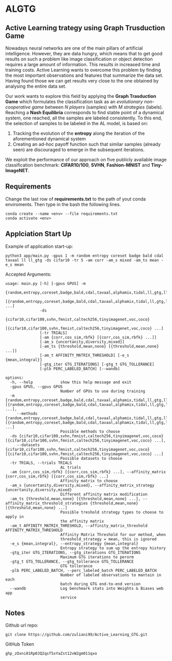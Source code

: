 # ALGTG
## Active Learning trategy using Graph Trusduction Game

Nowadays neural networks are one of the main pillars of artificial intelligence. However, they are data hungry, which means that to get good results on such a problem like image classification or object detection requires a large amount of information. This results in increased time and training costs. Active Learning wants to overcome this problem by finding the most important observations and features that summarize the data set. Having found those we can get results very close to the one obtained by analysing the entire data set. 

Our work wants to explore this field by applying the **Graph Trasduction Game** which formulates the classification task as an *evolutionary non-cooperative game* between *N players* (samples) with *M strategies* (labels). Reaching a **Nash Equilibria** corresponds to find stable point of a dynamical system, one reached, all the samples are labeled consistently. To this end, the selection of samples to be labeled in the AL model, is based on:

1. Tracking the evolution of the **entropy** along the iteration of the aforementioned dynamical system
2. Creating an ad-hoc payoff function such that similar samples (already seen) are discouraged to emerge in the subsequent iterations.

We exploit the performance of our approach on five publicly available image classification benchmark: **CIFAR10/100**, **SVHN**, **Fashion-MNIST** and **Tiny-ImageNET**.

## Requirements

Change the last row of **requirements.txt** to the path of yout conda enviroments. Then type in the bash the following lines.
```
conda create --name <env> --file requirements.txt
conda activate <env>
```

## Applciation Start Up
Example of application start-up:
```
python3 app/main.py -gpus 1 -m random entropy coreset badge bald cdal tavaal ll ll_gtg -ds cifar10 -tr 5 -am corr -am_s mixed -am_ts mean -e_s mean
```

Accepted Arguments:
```
usage: main.py [-h] [-gpus GPUS] -m
               {random,entropy,coreset,badge,bald,cdal,tavaal,alphamix,tidal,ll,gtg,ll_gtg,lq_gtg}
               [{random,entropy,coreset,badge,bald,cdal,tavaal,alphamix,tidal,ll,gtg,ll_gtg,lq_gtg} ...]
               -ds
               {cifar10,cifar100,svhn,fmnist,caltech256,tinyimagenet,voc,coco}
               [{cifar10,cifar100,svhn,fmnist,caltech256,tinyimagenet,voc,coco} ...]
               [-tr TRIALS]
               [-am {corr,cos_sim,rbfk} [{corr,cos_sim,rbfk} ...]]
               [-am_s {uncertanity,diversity,mixed}]
               [-am_ts {threshold,mean,none} [{threshold,mean,none} ...]]
               [-am_t AFFINITY_MATRIX_THRESHOLD] [-e_s {mean,integral}]
               [-gtg_iter GTG_ITERATIONS] [-gtg_t GTG_TOLLERANCE]
               [-plb PERC_LABELED_BATCH] [--wandb]

options:
  -h, --help            show this help message and exit
  -gpus GPUS, --gpus GPUS
                        Number of GPUs to use during training
  -m {random,entropy,coreset,badge,bald,cdal,tavaal,alphamix,tidal,ll,gtg,ll_gtg,lq_gtg} [{random,entropy,coreset,badge,bald,cdal,tavaal,alphamix,tidal,ll,gtg,ll_gtg,lq_gtg} ...],
     --methods {random,entropy,coreset,badge,bald,cdal,tavaal,alphamix,tidal,ll,gtg,ll_gtg,lq_gtg} [{random,entropy,coreset,badge,bald,cdal,tavaal,alphamix,tidal,ll,gtg,ll_gtg,lq_gtg} ...]
                        Possible methods to choose
  -ds {cifar10,cifar100,svhn,fmnist,caltech256,tinyimagenet,voc,coco} [{cifar10,cifar100,svhn,fmnist,caltech256,tinyimagenet,voc,coco} ...],
     --datasets {cifar10,cifar100,svhn,fmnist,caltech256,tinyimagenet,voc,coco} [{cifar10,cifar100,svhn,fmnist,caltech256,tinyimagenet,voc,coco} ...]
                        Possible datasets to choose
  -tr TRIALS, --trials TRIALS
                        AL trials
  -am {corr,cos_sim,rbfk} [{corr,cos_sim,rbfk} ...], --affinity_matrix {corr,cos_sim,rbfk} [{corr,cos_sim,rbfk} ...]
                        Affinity matrix to choose
  -am_s {uncertanity,diversity,mixed}, --affinity_matrix_strategy {uncertanity,diversity,mixed}
                        Different affinity matrix modification
  -am_ts {threshold,mean,none} [{threshold,mean,none} ...], --affinity_matrix_threshold_strategies {threshold,mean,none} [{threshold,mean,none} ...]
                        Possible treshold strategy types to choose to apply in
                        the affinity matrix
  -am_t AFFINITY_MATRIX_THRESHOLD, --affinity_matrix_threshold AFFINITY_MATRIX_THRESHOLD
                        Affinity Matrix Threshold for our method, when
                        threshold_strategy = mean, this is ignored
  -e_s {mean,integral}, --entropy_strategy {mean,integral}
                        Entropy strategy to sum up the entropy history
  -gtg_iter GTG_ITERATIONS, --gtg_iterations GTG_ITERATIONS
                        Maximum GTG iterations to perorm
  -gtg_t GTG_TOLLERANCE, --gtg_tollerance GTG_TOLLERANCE
                        GTG tollerance
  -plb PERC_LABELED_BATCH, --perc_labeled_batch PERC_LABELED_BATCH
                        Number of labeled observations to mantain in each
                        batch during GTG end-to-end version
  --wandb               Log benchmark stats into Weights & Biases web app
                        service
```

## Notes
Github url repo:
```
git clone https://github.com/zuliani99/Active_Learning_GTG.git
```

GitHub Token
```
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
```
